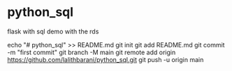 # python_sql
flask with sql demo with the rds

echo "# python_sql" >> README.md
git init
git add README.md
git commit -m "first commit"
git branch -M main
git remote add origin https://github.com/lalithbarani/python_sql.git
git push -u origin main
